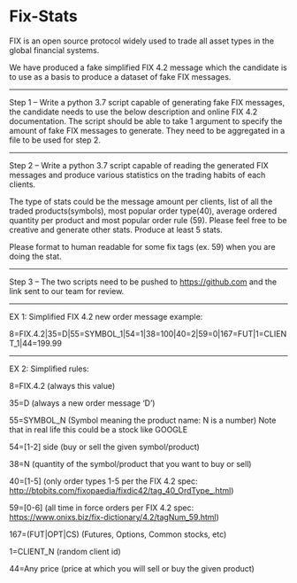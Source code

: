 # Fix-Stats

FIX is an open source protocol widely used to trade all asset types in the global financial systems.

We have produced a fake simplified FIX 4.2 message which the candidate is to use as a basis to produce a dataset of fake FIX messages.

-----------------

Step 1 – Write a python 3.7 script capable of generating fake FIX messages, the candidate needs to use the below description and online FIX 4.2 documentation. The script should be able to take 1 argument to specify the amount of fake FIX messages to generate. They need to be aggregated in a file to be used for step 2.

-----------------

Step 2 – Write a python 3.7 script capable of reading the generated FIX messages and produce various statistics on the trading habits of each clients.

The type of stats could be the message amount per clients, list of all the traded products(symbols), most popular order type(40), average ordered quantity per product and most popular order rule (59). Please feel free to be creative and generate other stats. Produce at least 5 stats.

Please format to human readable for some fix tags (ex. 59) when you are doing the stat.

-----------------

Step 3 – The two scripts need to be pushed to https://github.com and the link sent to our team for review.

-----------------

EX 1: Simplified FIX 4.2 new order message example:

8=FIX.4.2|35=D|55=SYMBOL_1|54=1|38=100|40=2|59=0|167=FUT|1=CLIENT_1|44=199.99

-----------------

EX 2: Simplified rules:

8=FIX.4.2 (always this value)

35=D (always a new order message ‘D’)

55=SYMBOL_N (Symbol meaning the product name: N is a number) Note that in real life this could be a stock like GOOGLE

54=[1-2] side (buy or sell the given symbol/product)

38=N (quantity of the symbol/product that you want to buy or sell)

40=[1-5] (only order types 1-5 per the FIX 4.2 spec: http://btobits.com/fixopaedia/fixdic42/tag_40_OrdType_.html)

59=[0-6] (all time in force orders per FIX 4.2 spec: https://www.onixs.biz/fix-dictionary/4.2/tagNum_59.html)

167=(FUT|OPT|CS) (Futures, Options, Common stocks, etc)

1=CLIENT_N (random client id)

44=Any price (price at which you will sell or buy the given product)
